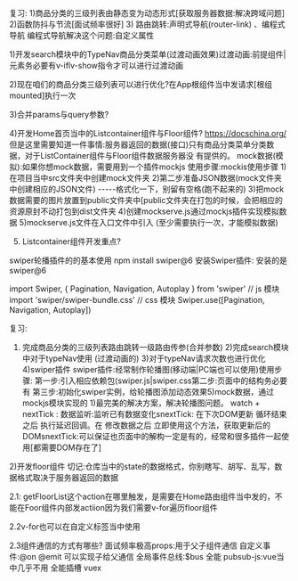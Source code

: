 复习:
1)商品分类的三级列表由静态变为动态形式[获取服务器数据:解决跨域问题]
2)函数防抖与节流[面试频率很好]
3) 路由跳转:声明式导航(router-link) 、编程式导航
编程式导航解决这个问题:自定义属性

1)开发search模块中的TypeNav商品分类菜单(过渡动画效果)过渡动画:前提组件|元素务必要有v-iflv-show指令才可以进行过渡动画

2)现在咱们的商品分类三级列表可以进行优化?在App根组件当中发请求[根组mounted]执行一次

3)合并params与query参数?

4)开发Home首页当中的Listcontainer组件与Floor组件?
https://docschina.org/
但是这里需要知道一件事情:服务器返回的数据(接口)只有商品分类菜单分类数据，对于ListContainer组件与Floor组件数据服务器没
有提供的。
mock数据(模拟):如果你想mock数据，需要用到一个插件mockjs
使用步骤:mockis使用步骤
1)在项目当中src文件夹中创建mock文件夹
2)第二步准备JSON数据(mock文件夹中创建相应的JSON文件) -----格式化一下，别留有空格(跑不起来的)
3)把mock数据需要的图片放置到public文件夹中[public文件夹在打包的时候，会把相应的资源原封不动打包到dist文件夹
4)创建mockserve.js通过mockjs插件实现模拟数据
5)mockserve.js文件在入口文件中引入 (至少需要执行一次，才能模拟数据)

5) Listcontainer组件开发重点?

swiper轮播插件的的基本使用 npm install swiper@6
安装Swiper插件: 安装的是swiper@6


import Swiper, { Pagination, Navigation, Autoplay } from 'swiper' // js 模块
import 'swiper/swiper-bundle.css' // css 模块
Swiper.use([Pagination, Navigation, Autoplay])


复习:
1) 完成商品分类的三级列表路由跳转一级路由传参(合并参数)
2)完成search模块中对于typeNav使用 (过渡动画的)
3)对于typeNav请求次数也进行优化
4)swiper插件
swiper插件:经常制作轮播图(移动端|PC端也可以使用)使用步骤:
第一步:引入相应依赖包(swiper.js|swiper.css第二步:页面中的结构务必要有
第三步:初始化swiper实例，给轮播图添加动态效果5)mock数据，通过mockjs模块实现的
1)最完美的解决方案，解决轮播图问题。
watch + nextTick : 数据监听:监听已有数据变化snextTick: 在下次DOM更新 循环结束之后 执行延迟回调。在 修改数据之后 立即使用这个方法，获取更新后的 DOMsnextTick:可以保证也页面中的解构一定是有的，经常和很多插件一起使用[都需要DOM存在了]

2)开发floor组件
切记:仓库当中的state的数据格式，你别瞎写、胡写、乱写，数据格式取决于服务器返回的数据

2.1: getFloorList这个action在哪里触发，是需要在Home路由组件当中发的，不能在Foor组件内部发actiion因为我们需要v-for遍历floor组件

2.2v-for也可以在自定义标签当中使用

2.3组件通信的方式有哪些? 面试频率极高props:用于父子组件通信
自定义事件:@on @emit 可以实现子给父通信
全局事件总线:$bus 全能
pubsub-js:vue当中几乎不用 
全能插槽
vuex